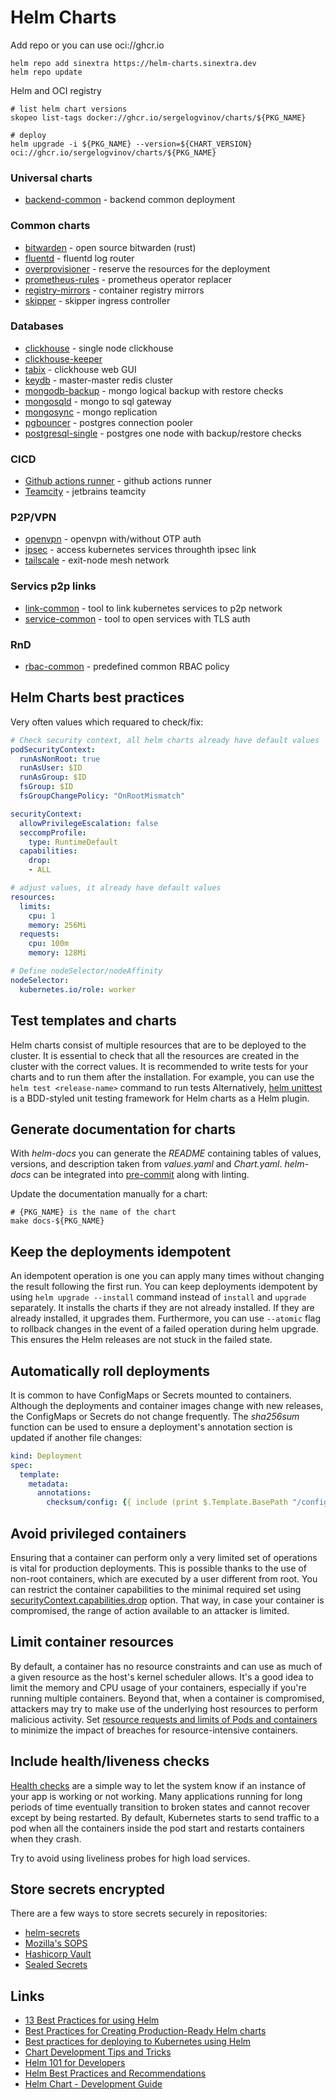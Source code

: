 # Helm Charts

Add repo or you can use oci://ghcr.io

```shell
helm repo add sinextra https://helm-charts.sinextra.dev
helm repo update
```

Helm and OCI registry

```shell
# list helm chart versions
skopeo list-tags docker://ghcr.io/sergelogvinov/charts/${PKG_NAME}

# deploy
helm upgrade -i ${PKG_NAME} --version=${CHART_VERSION} oci://ghcr.io/sergelogvinov/charts/${PKG_NAME}
```

### Universal charts

* [backend-common](charts/backend-common/) - backend common deployment

### Common charts

* [bitwarden](charts/bitwarden/) - open source bitwarden (rust)
* [fluentd](charts/fluentd/) - fluentd log router
* [overprovisioner](charts/overprovisioner/) - reserve the resources for the deployment
* [prometheus-rules](charts/prometheus-rules/) - prometheus operator replacer
* [registry-mirrors](charts/registry-mirrors/) - container registry mirrors
* [skipper](charts/skipper/) - skipper ingress controller

### Databases

* [clickhouse](charts/clickhouse/) - single node clickhouse
* [clickhouse-keeper](charts/clickhouse-keeper/)
* [tabix](charts/tabix/) - clickhouse web GUI
* [keydb](charts/keydb/) - master-master redis cluster
* [mongodb-backup](charts/mongodb-backup/) - mongo logical backup with restore checks
* [mongosqld](charts/mongosqld/) - mongo to sql gateway
* [mongosync](charts/mongosync/) - mongo replication
* [pgbouncer](charts/pgbouncer/) - postgres connection pooler
* [postgresql-single](charts/postgresql-single/) - postgres one node with backup/restore checks

### CICD

* [Github actions runner](charts/github-actions-runner/) - github actions runner
* [Teamcity](charts/teamcity/) - jetbrains teamcity

### P2P/VPN

* [openvpn](charts/openvpn/) - openvpn with/without OTP auth
* [ipsec](charts/ipsec/) - access kubernetes services throughth ipsec link
* [tailscale](charts/tailscale/) - exit-node mesh network

### Servics p2p links

* [link-common](charts/link-common/) - tool to link kubernetes services to p2p network
* [service-common](charts/service-common/) - tool to open services with TLS auth

### RnD

* [rbac-common](charts/rbac-common/) - predefined common RBAC policy

## Helm Charts best practices

Very often values which requared to check/fix:

```yaml
# Check security context, all helm charts already have default values
podSecurityContext:
  runAsNonRoot: true
  runAsUser: $ID
  runAsGroup: $ID
  fsGroup: $ID
  fsGroupChangePolicy: "OnRootMismatch"

securityContext:
  allowPrivilegeEscalation: false
  seccompProfile:
    type: RuntimeDefault
  capabilities:
    drop:
    - ALL

# adjust values, it already have default values
resources:
  limits:
    cpu: 1
    memory: 256Mi
  requests:
    cpu: 100m
    memory: 128Mi

# Define nodeSelector/nodeAffinity
nodeSelector:
  kubernetes.io/role: worker
```

## Test templates and charts

Helm charts consist of multiple resources that are to be deployed to the cluster.
It is essential to check that all the resources are created in the cluster with the correct values.
It is recommended to write tests for your charts and to run them after the installation.
For example, you can use the `helm test <release-name>` command to run tests
Alternatively, [helm unittest](https://github.com/helm-unittest/helm-unittest) is a BDD-styled unit testing framework for Helm charts as a Helm plugin.

## Generate documentation for charts

With *helm-docs* you can generate the *README* containing tables of values, versions, and description taken from *values.yaml* and *Chart.yaml*.
*helm-docs* can be integrated into [pre-commit](https://pre-commit.com/) along with linting.

Update the documentation manually for a chart:

```shell
# {PKG_NAME} is the name of the chart
make docs-${PKG_NAME}
```

## Keep the deployments idempotent

An idempotent operation is one you can apply many times without changing the result following the first run.
You can keep deployments idempotent by using `helm upgrade --install` command instead of `install` and `upgrade` separately.
It installs the charts if they are not already installed.
If they are already installed, it upgrades them.
Furthermore, you can use `--atomic` flag to rollback changes in the event of a failed operation during helm upgrade.
This ensures the Helm releases are not stuck in the failed state.

## Automatically roll deployments

It is common to have ConfigMaps or Secrets mounted to containers.
Although the deployments and container images change with new releases, the ConfigMaps or Secrets do not change frequently.
The *sha256sum* function can be used to ensure a deployment's annotation section is updated if another file changes:

```yaml
kind: Deployment
spec:
  template:
    metadata:
      annotations:
        checksum/config: {{ include (print $.Template.BasePath "/configmap.yaml") . | sha256sum }}
```

## Avoid privileged containers

Ensuring that a container can perform only a very limited set of operations is vital for production deployments.
This is possible thanks to the use of non-root containers, which are executed by a user different from root.
You can restrict the container capabilities to the minimal required set using [securityContext.capabilities.drop](https://kubernetes.io/docs/tasks/configure-pod-container/security-context/#set-capabilities-for-a-container) option.
That way, in case your container is compromised, the range of action available to an attacker is limited.

## Limit container resources

By default, a container has no resource constraints and can use as much of a given resource as the host's kernel scheduler allows.
It's a good idea to limit the memory and CPU usage of your containers, especially if you're running multiple containers.
Beyond that, when a container is compromised, attackers may try to make use of the underlying host resources to perform malicious activity.
Set [resource requests and limits of Pods and containers](https://kubernetes.io/docs/concepts/configuration/manage-resources-containers/) to minimize the impact of breaches for resource-intensive containers.

## Include health/liveness checks

[Health checks](https://cloud.google.com/blog/products/containers-kubernetes/kubernetes-best-practices-setting-up-health-checks-with-readiness-and-liveness-probes) are a simple way to let the system know if an instance of your app is working or not working.
Many applications running for long periods of time eventually transition to broken states and cannot recover except by being restarted.
By default, Kubernetes starts to send traffic to a pod when all the containers inside the pod start and restarts containers when they crash.

Try to avoid using liveliness probes for high load services.

## Store secrets encrypted

There are a few ways to store secrets securely in repositories:

* [helm-secrets](https://github.com/jkroepke/helm-secrets)
* [Mozilla's SOPS](https://github.com/mozilla/sops)
* [Hashicorp Vault](https://github.com/hashicorp/vault)
* [Sealed Secrets](https://github.com/bitnami-labs/sealed-secrets)


## Links

* [13 Best Practices for using Helm](https://codersociety.com/blog/articles/helm-best-practices)
* [Best Practices for Creating Production-Ready Helm charts](https://docs.bitnami.com/tutorials/production-ready-charts/)
* [Best practices for deploying to Kubernetes using Helm](https://itnext.io/best-practices-for-deploying-to-kubernetes-using-helm-73be1f3040d2)
* [Chart Development Tips and Tricks](https://helm.sh/docs/howto/charts_tips_and_tricks/)
* [Helm 101 for Developers](https://levelup.gitconnected.com/helm-101-for-developers-1c28e734937e)
* [Helm Best Practices and Recommendations](https://kodekloud.com/blog/helm-best-practices/)
* [Helm Chart - Development Guide](https://medium.com/swlh/helm-chart-development-guide-bbc525d3b448)
